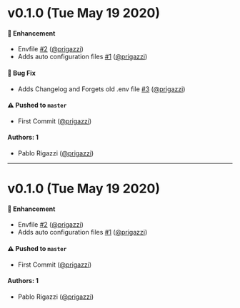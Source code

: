 # v0.1.0 (Tue May 19 2020)

#### 🚀 Enhancement

- Envfile [#2](https://github.com/prigazzi/test-semver/pull/2) ([@prigazzi](https://github.com/prigazzi))
- Adds auto configuration files [#1](https://github.com/prigazzi/test-semver/pull/1) ([@prigazzi](https://github.com/prigazzi))

#### 🐛 Bug Fix

- Adds Changelog and Forgets old .env file [#3](https://github.com/prigazzi/test-semver/pull/3) ([@prigazzi](https://github.com/prigazzi))

#### ⚠️  Pushed to `master`

- First Commit ([@prigazzi](https://github.com/prigazzi))

#### Authors: 1

- Pablo Rigazzi ([@prigazzi](https://github.com/prigazzi))

---

# v0.1.0 (Tue May 19 2020)

#### 🚀 Enhancement

- Envfile [#2](https://github.com/prigazzi/test-semver/pull/2) ([@prigazzi](https://github.com/prigazzi))
- Adds auto configuration files [#1](https://github.com/prigazzi/test-semver/pull/1) ([@prigazzi](https://github.com/prigazzi))

#### ⚠️  Pushed to `master`

- First Commit ([@prigazzi](https://github.com/prigazzi))

#### Authors: 1

- Pablo Rigazzi ([@prigazzi](https://github.com/prigazzi))